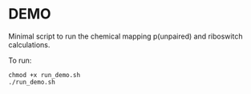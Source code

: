 # DEMO

Minimal script to run the chemical mapping p(unpaired) and riboswitch calculations.

To run:

```
chmod +x run_demo.sh
./run_demo.sh
```
